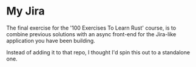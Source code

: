 # My Jira

The final exercise for the '100 Exercises To Learn Rust' course, is to combine previous solutions with an async front-end for the Jira-like application you have been building.

Instead of adding it to that repo, I thought I'd spin this out to a standalone one.

